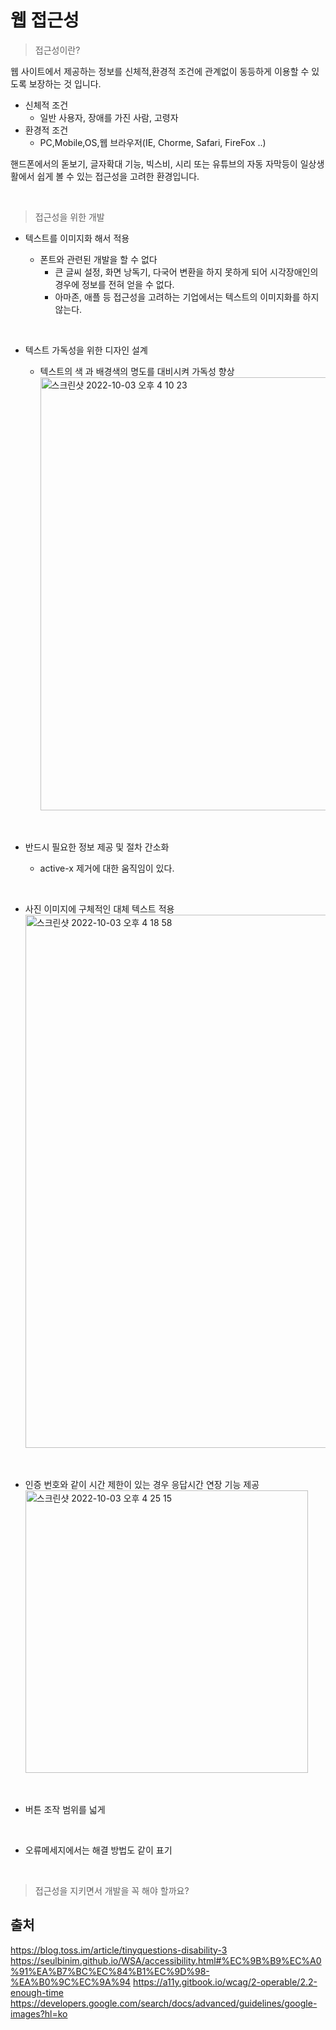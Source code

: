 # 웹 접근성

> 접근성이란?

웹 사이트에서 제공하는 정보를 신체적,환경적 조건에 관계없이 동등하게 이용할 수 있도록 보장하는 것 입니다.

- 신체적 조건
  - 일반 사용자, 장애를 가진 사람, 고령자
- 환경적 조건
  - PC,Mobile,OS,웹 브라우저(IE, Chorme, Safari, FireFox ..)

핸드폰에서의 돋보기, 글자확대 기능, 빅스비, 시리 또는 유튜브의 자동 자막등이 일상생활에서 쉽게 볼 수 있는 접근성을 고려한 환경입니다.

<br>

> 접근성을 위한 개발

- 텍스트를 이미지화 해서 적용

  - 폰트와 관련된 개발을 할 수 없다
    - 큰 글씨 설정, 화면 낭독기, 다국어 변환을 하지 못하게 되어 시각장애인의 경우에 정보를 전혀 얻을 수 없다.
    - 아마존, 애플 등 접근성을 고려하는 기업에서는 텍스트의 이미지화를 하지 않는다.

<br>

- 텍스트 가독성을 위한 디자인 설계

  - 텍스트의 색 과 배경색의 명도를 대비시켜 가독성 향상
    <img width="693" alt="스크린샷 2022-10-03 오후 4 10 23" src="https://user-images.githubusercontent.com/69576360/193520312-6d09426d-73ae-4772-8226-56d2fc0d1fc7.png">

<br>

- 반드시 필요한 정보 제공 및 절차 간소화

  - active-x 제거에 대한 움직임이 있다.

<br>

- 사진 이미지에 구체적인 대체 텍스트 적용
  <img width="853" alt="스크린샷 2022-10-03 오후 4 18 58" src="https://user-images.githubusercontent.com/69576360/193521179-6cc51daa-1997-42ac-85e2-f8eac2ccff48.png">

<br>

- 인증 번호와 같이 시간 제한이 있는 경우 응답시간 연장 기능 제공
  <img width="452" alt="스크린샷 2022-10-03 오후 4 25 15" src="https://user-images.githubusercontent.com/69576360/193522263-62dcf0ca-fd2d-44b6-a864-746bb860c6d6.png">

<br>

- 버튼 조작 범위를 넓게

<br>

- 오류메세지에서는 해결 방법도 같이 표기

<br>

> 접근성을 지키면서 개발을 꼭 해야 할까요?

## 출처

https://blog.toss.im/article/tinyquestions-disability-3
https://seulbinim.github.io/WSA/accessibility.html#%EC%9B%B9%EC%A0%91%EA%B7%BC%EC%84%B1%EC%9D%98-%EA%B0%9C%EC%9A%94
https://a11y.gitbook.io/wcag/2-operable/2.2-enough-time
https://developers.google.com/search/docs/advanced/guidelines/google-images?hl=ko
